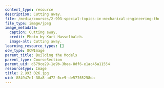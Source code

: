 ```yaml
---
content_type: resource
description: Cutting away.
file: /media/courses/2-993-special-topics-in-mechanical-engineering-the-art-and-science-of-boat-design-january-iap-2007/884947e138a8ad720ce9de57765258da_2993026.jpg
file_type: image/jpeg
image_metadata:
  caption: Cutting away.
  credit: Photo by Kurt Hasselbalch.
  image-alt: Cutting away.
learning_resource_types: []
ocw_type: OCWImage
parent_title: Building the Models
parent_type: CourseSection
parent_uid: d579ce29-1e9b-3bea-8df6-e1ac45a11554
resourcetype: Image
title: 2.993 026.jpg
uid: 884947e1-38a8-ad72-0ce9-de57765258da
---
```

